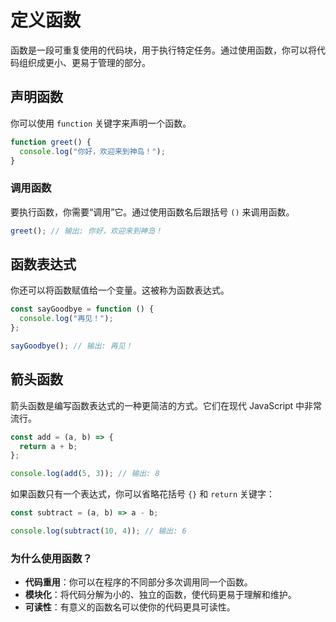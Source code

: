 # 定义函数

函数是一段可重复使用的代码块，用于执行特定任务。通过使用函数，你可以将代码组织成更小、更易于管理的部分。

## 声明函数

你可以使用 `function` 关键字来声明一个函数。

```javascript
function greet() {
  console.log("你好，欢迎来到神岛！");
}
```

### 调用函数

要执行函数，你需要“调用”它。通过使用函数名后跟括号 `()` 来调用函数。

```javascript
greet(); // 输出: 你好，欢迎来到神岛！
```

## 函数表达式

你还可以将函数赋值给一个变量。这被称为函数表达式。

```javascript
const sayGoodbye = function () {
  console.log("再见！");
};

sayGoodbye(); // 输出: 再见！
```

## 箭头函数

箭头函数是编写函数表达式的一种更简洁的方式。它们在现代 JavaScript 中非常流行。

```javascript
const add = (a, b) => {
  return a + b;
};

console.log(add(5, 3)); // 输出: 8
```

如果函数只有一个表达式，你可以省略花括号 `{}` 和 `return` 关键字：

```javascript
const subtract = (a, b) => a - b;

console.log(subtract(10, 4)); // 输出: 6
```

### 为什么使用函数？

- **代码重用**：你可以在程序的不同部分多次调用同一个函数。
- **模块化**：将代码分解为小的、独立的函数，使代码更易于理解和维护。
- **可读性**：有意义的函数名可以使你的代码更具可读性。
